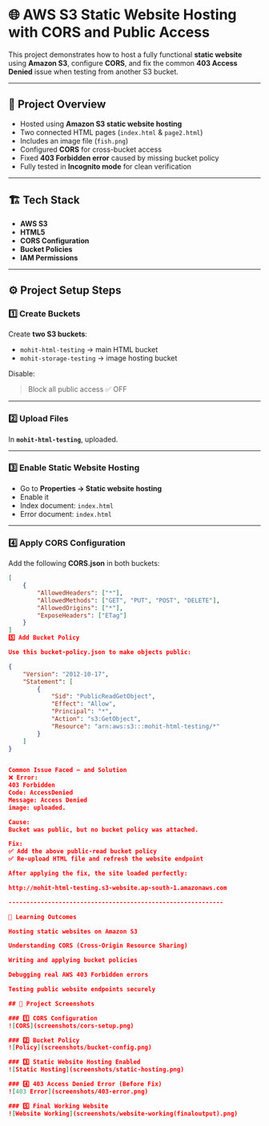 # 🌐 AWS S3 Static Website Hosting with CORS and Public Access

This project demonstrates how to host a fully functional **static website** using **Amazon S3**, configure **CORS**, and fix the common **403 Access Denied** issue when testing from another S3 bucket.

---

## 🚀 Project Overview

- Hosted using **Amazon S3 static website hosting**
- Two connected HTML pages (`index.html` & `page2.html`)
- Includes an image file (`fish.png`)
- Configured **CORS** for cross-bucket access
- Fixed **403 Forbidden error** caused by missing bucket policy
- Fully tested in **Incognito mode** for clean verification

---

## 🏗️ Tech Stack

- **AWS S3**
- **HTML5**
- **CORS Configuration**
- **Bucket Policies**
- **IAM Permissions**

---

## ⚙️ Project Setup Steps

### 1️⃣ Create Buckets

Create **two S3 buckets**:
- `mohit-html-testing` → main HTML bucket  
- `mohit-storage-testing` → image hosting bucket

Disable:
> Block all public access ✅ OFF

---

### 2️⃣ Upload Files

In **`mohit-html-testing`**, uploaded.


---

### 3️⃣ Enable Static Website Hosting

- Go to **Properties → Static website hosting**
- Enable it
- Index document: `index.html`
- Error document: `index.html`

---

### 4️⃣ Apply CORS Configuration

Add the following **CORS.json** in both buckets:

```json
[
    {
        "AllowedHeaders": ["*"],
        "AllowedMethods": ["GET", "PUT", "POST", "DELETE"],
        "AllowedOrigins": ["*"],
        "ExposeHeaders": ["ETag"]
    }
]
5️⃣ Add Bucket Policy

Use this bucket-policy.json to make objects public:

{
    "Version": "2012-10-17",
    "Statement": [
        {
            "Sid": "PublicReadGetObject",
            "Effect": "Allow",
            "Principal": "*",
            "Action": "s3:GetObject",
            "Resource": "arn:aws:s3:::mohit-html-testing/*"
        }
    ]
}


Common Issue Faced — and Solution
❌ Error:
403 Forbidden
Code: AccessDenied
Message: Access Denied
image: uploaded.

Cause:
Bucket was public, but no bucket policy was attached.

Fix:
✅ Add the above public-read bucket policy
✅ Re-upload HTML file and refresh the website endpoint

After applying the fix, the site loaded perfectly:

http://mohit-html-testing.s3-website.ap-south-1.amazonaws.com

------------------------------------------------------------

🧠 Learning Outcomes

Hosting static websites on Amazon S3

Understanding CORS (Cross-Origin Resource Sharing)

Writing and applying bucket policies

Debugging real AWS 403 Forbidden errors

Testing public website endpoints securely

## 📸 Project Screenshots

### 1️⃣ CORS Configuration
![CORS](screenshots/cors-setup.png)

### 2️⃣ Bucket Policy
![Policy](screenshots/bucket-config.png)

### 3️⃣ Static Website Hosting Enabled
![Static Hosting](screenshots/static-hosting.png)

### 4️⃣ 403 Access Denied Error (Before Fix)
![403 Error](screenshots/403-error.png)

### 5️⃣ Final Working Website
![Website Working](screenshots/website-working(finaloutput).png)


